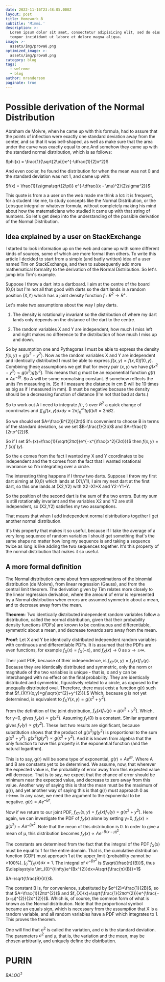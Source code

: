 ```yaml
---
date: 2022-11-16T23:48:05.000Z
layout: post
title: Homework 8
subtitle: 'Mimmi.'
description: >-
  Lorem ipsum dolor sit amet, consectetur adipisicing elit, sed do eiusmod
  tempor incididunt ut labore et dolore magna aliqua.
image: >-
  assets/img/prova8.png
optimized_image: >-
  assets/img/prova8.png
category: blog
tags:
  - welcome
  - blog
author: mranderson
paginate: true
---
```


<script type="text/javascript" id="MathJax-script" async
  src="https://cdn.jsdelivr.net/npm/mathjax@3/es5/tex-mml-chtml.js">
</script>
<script>
  MathJax = {
    tex: {
      inlineMath: [['$', '$']]
    }
  };
</script>


# Possible derivation of the Normal Distribution
Abraham de Moivre, when he came up with this formula, had to assure that the points of inflection were exactly one standard deviation away from the center, and so that it was bell-shaped, as well as make sure that the area under the curve was exactly equal to one.And somehow they came up with the standard normal distribution, which is as follows:

$phi(x) = \frac{1}{\sqrt{2\pi}}e^{-\dfrac{1}{2}x^2}$
                                      
And even cooler, he found the distribution for when the mean was not 0 and the standard deviation was not 1, and came up with:

$f(x) = \frac{1}{\sigma\sqrt{2\pi}} e^{-\dfrac{(x - \mu)^2}{2\sigma^2}}$

This quote is from a a user on the web made me think a lot: it is frequent, for a student like me, to study concepts like the Normal Distribution, or the Lebsque integral or whatever formula, without completely making his mind about how the matematicians who studied it came up with that string of numbers. So let's get deep into the understanding of the possible derivation of the Normal Distribution.

## Idea explained by a user on StackExchange
I started to look information up on the web and came up with some different kinds of sources, some of which are more formal then others. To write this article I decided to start from a simple (and badly written) idea of a user named Tim on StackExchange, and then to subsequently add more mathematical formality to the derivation of the Normal Distribution. So let's jump into Tim's example.

Suppose I throw a dart into a dartboard. I aim at the centre of the board (0,0) but I'm not all that good with darts so the dart lands in a random position (X,Y) which has a joint density function $f:R^{2}→R^{+}$.

Let's make two assumptions about the way I play darts.

1. The density is rotationally invariant so the distribution of where my dart lands only depends on the distance of the dart to the centre.

2. The random variables X and Y are independent, how much I miss left and right makes no difference to the distribution of how much I miss up and down.

So by assumption one and Pythagoras I must be able to express the density
$f(x,y)=g(x^{2}+y^{2})$.
Now as the random variables X and Y are independent and identically distributed I must be able to express
$f(x,y)∝f(x,0)f(0,y)$.
Combining these assumptions we get that for every pair $(x,y)$ we have
$g(x^{2}+y^{2})∝g(x^{2})g(y^{2})$.
This means that g must be an exponential function
$g(t)=Ae^{−Bt}$.
So A will be some normalising constant. B somehow reflects the units I'm measuring in. (So if I measure the distance in cm B will be 10 times as big as if I measured in mm). B must be negative because the density should be a decreasing function of distance (I'm not that bad at darts.)

So to work out A I need to integrate $f(⋅,⋅)$ over $R^{2}$ a quick change of coordinates and
$\displaystyle \iint_{R}f(x,y)dxdy=2π\int_{0}^{\infty}tg(t)dt=2πB2.$

So we should set $A=\frac{B^{2}}{2π}$ it's convenient to choose B in terms of the standard deviation, so we set $B=\frac{1}{2σ}$ and $A=\frac{1}{2πσ^{2}}$.

So if I set $f~(x)=\frac{1}{\sqrt{2πσ}}e^{−x^{\frac{x^2}{2σ}}}$ then $f(x,y)=f~(x)f~(y)$.

So the e comes from the fact I wanted my X and Y coordinates to be independent and the π comes from the fact that I wanted rotational invariance so I'm integrating over a circle.

The interesting thing happens if I throw two darts. Suppose I throw my first dart aiming at (0,0) which lands at (X1,Y1), I aim my next dart at the first dart, so this one lands at (X2,Y2) with X2=X1+X and Y2=Y1+Y.

So the position of the second dart is the sum of the two errors. But my sum is still rotationally invariant and the variables X2 and Y2 are still independent, so (X2,Y2) satisfies my two assumptions.

That means that when I add independent normal distributions together I get another normal distribution.

It's this property that makes it so useful, because if I take the average of a very long sequence of random variables I should get something that's the same shape no matter how long my sequence is and taking a sequence twice as long is like adding the two sequences together. It's this property of the normal distribution that makes it so useful.

## A more formal definition
The Normal distribution came about from approximations of the binomial distribution (de Moivre), from linear regression (Gauss), and from the central limit theorem. The derivation given by Tim relates more closely to the linear regression derivation, where the amount of error is represented by a Normal distribution when errors are assumed symmetric about a mean, and to decrease away from the mean.

**Theorem**: Two identically distributed independent random variables follow a distribution, called the normal distribution, given that their probability density functions (PDFs) are known to be continuous and differentiable, symmetric about a mean, and decrease towards zero away from the mean.

**Proof**: Let X and Y be identically distributed independent random variables with continuous and differentiable PDFs. It is assumed that the PDFs are even functions, for example $f_{X}(x)=f_{X}(−x)$, and $f_{X}(x)→0$ as $x→±∞$.

Their joint PDF, because of their independence, is $f_{XY}(x,y)=f_{X}(x)f_{Y}(y)$. Because they are identically distributed and symmetric, only the norm or magnitude of the two variables is unique - that is, x and y can be interchanged with no effect on the final probability. They are identically distributed and symmetric, figuratively related to a circle, as opposed to the unequally distributed oval. Therefore, there must exist a function g(r) such that
$f_{XY}(x,y)=g(\sqrt{x^{2}+y^{2}}).$
Which, because g is not yet determined, is equivalent to
$f_XY(x,y)=g(x^{2}+y^{2})$.

From the definition of the joint distribution,
$f_{X}(x)f_{Y}(y)=g(x^{2}+y^{2})$.
Which, for y=0, gives
$f_{X}(x)∝g(x^{2})$.
Assuming $f_{Y}(0)$ is a constant. Similar argument gives
$f_{Y}(y)∝g(y^{2})$.
These last two results are significant, because substitution shows that the product of $g(x^{2})g(y^{2})$ is proportional to the sum $g(x^{2}+y^{2})$:
$g(x^{2})g(y^{2})∝g(x^{2}+y^{2})$.
And it is known from algebra that the only function to have this property is the exponential function (and the natural logarithm).

This is to say, g(r) will be some type of exponential,
$g(r)=Ae^{Br}$.
Where A and B are constants yet to be determined. We assume, now, that wherever the expected value is, the probability of error away from this expected value will decrease. That is to say, we expect that the chance of error should be minimum near the expected value, and decrease to zero away from this value. Another way of saying this is that the mean must be the maximum of g(r), and yet another way of saying this is that g(r) must approach 0 as r→±∞. In any case, we need the argument to the exponential to be negative.
$g(r)=Ae^{−Br}$.

Now if we return to our joint PDF,
$f_{XY}(x,y)=f_{X}(x)f_{Y}(y)=g(x^{2}+y^{2})$.
Here again, we can investigate the PDF of $f_{X}(x)$ alone by setting y=0,
$f_{X}(x)∝g(x^{2})=Ae^{−Bx^{2}}$.
Note that the mean of this distribution is 0. In order to give a mean of μ, this distribution becomes
$f_{X}(x)∝Ae^{−B(x−μ)^{2}}$.

The constants are determined from the fact that the integral of the PDF $f_X(x)$ must be equal to 1 for the entire domain. That is, the cumulative distribution function (CDF) must approach 1 at the upper limit (probability cannot be >100%).
$\displaystyle \int_{0}^{\infty}f_{X}(x)dx=1$.
The integral of $e^{−Bx^{2}}$ is $\sqrt{\frac{π}{B}}$, thus
$\displaystyle \int_{0}^{\infty}e^{Bx^{2}}dx=A\sqrt{\frac{π}{B}}=1$

$A=\sqrt{\frac{B}{π}}$.

The constant B is, for convenience, substituted by $σ^{2}=\frac{1}{2B}$, so that $A=\frac{1}{2πσ^{2}}$ and
$f_{X}(x)=\sqrt{\frac{1}{2πσ^{2}}}e^{\frac{−(x−μ)^{2}}{2σ^{2}}}$.
Which is, of course, the common form of what is known as the Normal distribution. Note that the proportional symbol became an equals sign, which is necessary from the assumption that X is a random variable, and all random variables have a PDF which integrates to 1. This proves the theorem.

One will find that $σ^{2}$ is called the variation, and σ is the standard deviation. The parameters $σ^{2}$ and μ, that is, the variation and the mean, may be chosen arbitrarily, and uniquely define the distribution.


# PURIN
$BALOO^2$
